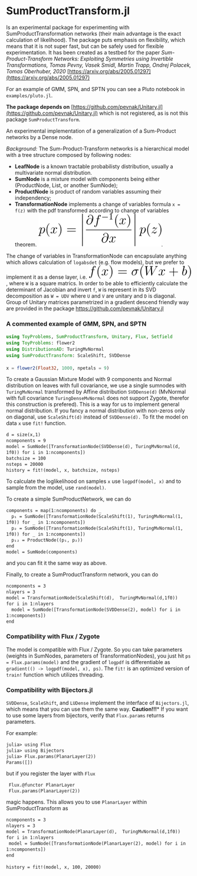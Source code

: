 # SumProductTransform.jl

Is an experimental package for experimenting with SumProductTransformation networks (their main advantage is the exact calculation of likelihood). The package puts emphasis on flexibility, which means that it is not super fast, but can be safely used for flexible experimentation. It has been created as a testbed for the paper *Sum-Product-Transform Networks: Exploiting Symmetries using Invertible Transformations, Tomas Pevny, Vasek Smidl, Martin Trapp, Ondrej Polacek, Tomas Oberhuber, 2020* [https://arxiv.org/abs/2005.01297](https://arxiv.org/abs/2005.01297)

For an example of GMM, SPN, and SPTN you can see a Pluto notebook in `examples/pluto.jl`.

**The package depends on** [https://github.com/pevnak/Unitary.jl](https://github.com/pevnak/Unitary.jl) which is not registered, as is not this package `SumProductTransform`.

An experimental implementation of a generalization of a Sum-Product networks by a Dense node.

*Background:* The Sum-Product-Transform networks is a hierarchical model with a tree structure composed by following nodes: 
* **LeafNode** is a known tractable probabilisty distribution, usually a multivariate normal distribution.
* **SumNode** is a mixture model with components being either (ProductNode, List, or another SumNode);
* **ProductNode** is product of random variables assuming their independency;
* **TransformationNode** implements a change of variables formula `x = f(z)` with the pdf transformed according to change of variables theorem. ![p(x) = \left|\frac{\partial f^{-1}(x)}{\partial x}\right| p(z)](/docs/change.svg).

The change of variables in TransformationNode can encapsulate anything which allows calculation of `logabsdet` (e.g. flow models), but we prefer to implement it as a dense layer, i.e. ![f(x) = \sigma(W*x + b)](/docs/dense.svg), where `W` is a square matrics. In order to be able to efficiently calculate the determinant of Jacobian and invert `f`, `W` is represent in its SVD decomposition as `W = UDV` where `U` and `V` are unitary and `D` is diagonal. Group of Unitary matrices parametrized in a gradient descend friendly way are provided in the package https://github.com/pevnak/Unitary.jl


### A commented example of GMM, SPN, and SPTN

```julia
using ToyProblems, SumProductTransform, Unitary, Flux, Setfield
using ToyProblems: flower2
using DistributionsAD: TuringMvNormal
using SumProductTransform: ScaleShift, SVDDense

x = flower2(Float32, 1000, npetals = 9)
```



To create a Gaussian Mixture Model with 9 components and Normal distribution on leaves with full covariance, we use a single sumnodes with `TuringMvNormal` transformed by Affine distribution `SVDDense(d)`  (MvNormal with full covariance `TuringDenseMvNormal` does not support Zygote, therefor this construction is prefered). This is a way for us to implement general normal distribution. If you fancy a normal distribution with non-zeros only on diagonal, use `ScaleShift(d)` instead of `SVDDense(d).` To fit the model on data `x` use `fit!` function. 

```
d = size(x,1)
ncomponents = 9
model = SumNode([TransformationNode(SVDDense(d), TuringMvNormal(d, 1f0)) for i in 1:ncomponents])
batchsize = 100
nsteps = 20000
history = fit!(model, x, batchsize, nsteps)
```

To calculate the loglikelihood on samples `x` use `logpdf(model, x)` and to sample from the model, use `rand(model)`.

To create a simple SumProductNetwork, we can do

```
components = map(1:ncomponents) do _
  p₁ = SumNode([TransformationNode(ScaleShift(1), TuringMvNormal(1, 1f0)) for _ in 1:ncomponents])
  p₂ = SumNode([TransformationNode(ScaleShift(1), TuringMvNormal(1, 1f0)) for _ in 1:ncomponents])
  p₁₂ = ProductNode((p₁, p₂))
end
model = SumNode(components)
```
and you can fit it the same way as above.

Finally, to create a SumProductTransform network, you can do

```
ncomponents = 3
nlayers = 3
model = TransformationNode(ScaleShift(d),  TuringMvNormal(d,1f0))
for i in 1:nlayers
  model = SumNode([TransformationNode(SVDDense(2), model) for i in 1:ncomponents])
end
```


### Compatibility with Flux / Zygote
The model is compatible with Flux / Zygote. So you can take parameters (weights in SumNodes, parameters of TransformationNodes), you just hit `ps = Flux.params(model)` and the gradient of `logpdf` is differentiable as `gradient(() -> logpdf(model, x), ps)`. The `fit!` is an optimized version of `train!` function which utilizes threading. 

### Compatibility with Bijectors.jl
`SVDDense`, `ScaleShift`, and `LUDense` implement the interface of `Bijectors.jl`, which means that you can use them the same way. **Caution!!!*** If you want to use some layers from bijectors, verify that `Flux.params` returns parameters.

For example:
```
julia> using Flux
julia> using Bijectors
julia> Flux.params(PlanarLayer(2))
Params([])
```
but if you register the layer with `Flux`
```
 Flux.@functor PlanarLayer
 Flux.params(PlanarLayer(2))
 ```
 magic happens. 
 This allows you to use `PlanarLayer` within SumProductTransform as 
 ```
ncomponents = 3
nlayers = 3
model = TransformationNode(PlanarLayer(d),  TuringMvNormal(d,1f0))
for i in 1:nlayers
  model = SumNode([TransformationNode(PlanarLayer(2), model) for i in 1:ncomponents])
end

history = fit!(model, x, 100, 20000)
```


